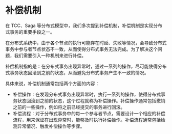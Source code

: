 # 补偿机制

在 TCC、Saga 等分布式模型中，我们多次提到补偿机制，补偿机制是实现分布式事务的重要手段之一。

在分布式系统中，由于各个节点的执行可能存在时延、失败等情况，会导致分布式事务中参与者节点状态不一致，从而使得分布式事务无法完成。为了解决这个问题，我们需要引入一种机制来进行补偿。

补偿机制指的是：在分布式事务出现异常时，通过一系列的操作，尽可能使得分布式事务状态回滚到之前的状态，从而避免分布式事务产生不一致的情况。

具体来说，补偿机制通常包括两个方面的内容：

- 补偿操作：在发现分布式事务出现异常时，执行一系列的操作，使得分布式事务状态回滚到之前的状态，这个过程就称为补偿操作。补偿操作通常包括撤销之前的一些操作，例如将之前已经提交的事务进行回滚。
- 补偿流程：对于分布式事务中的每一个参与者节点，需要设计一个相应的补偿流程，用来保证在出现异常时，能够及时执行补偿操作。补偿流程通常包括检测异常情况、触发补偿操作等步骤。


